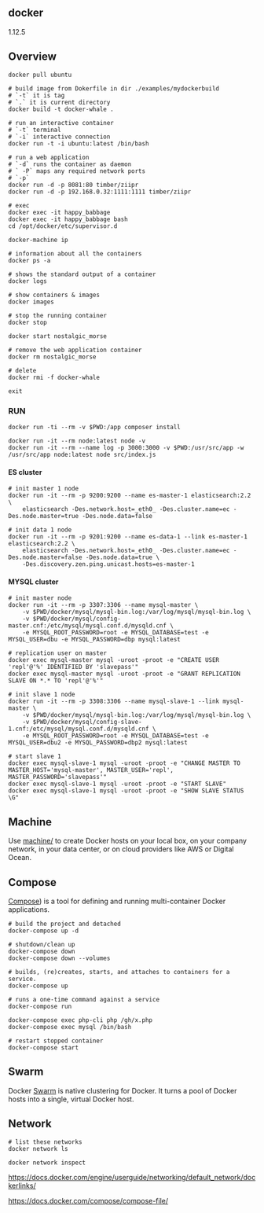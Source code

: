 docker
-
1.12.5

## Overview

````
docker pull ubuntu

# build image from Dokerfile in dir ./examples/mydockerbuild
# `-t` it is tag
# `.` it is current directory 
docker build -t docker-whale .

# run an interactive container 
# `-t` terminal
# `-i` interactive connection
docker run -t -i ubuntu:latest /bin/bash

# run a web application
# `-d` runs the container as daemon
# ` -P` maps any required network ports
# `-p`
docker run -d -p 8081:80 timber/ziipr
docker run -d -p 192.168.0.32:1111:1111 timber/ziipr

# exec
docker exec -it happy_babbage
docker exec -it happy_babbage bash
cd /opt/docker/etc/supervisor.d

docker-machine ip

# information about all the containers
docker ps -a

# shows the standard output of a container
docker logs

# show containers & images
docker images

# stop the running container
docker stop

docker start nostalgic_morse

# remove the web application container
docker rm nostalgic_morse

# delete
docker rmi -f docker-whale

exit
````

### RUN

````
docker run -ti --rm -v $PWD:/app composer install

docker run -it --rm node:latest node -v
docker run -it --rm --name log -p 3000:3000 -v $PWD:/usr/src/app -w /usr/src/app node:latest node src/index.js
````

#### ES cluster

````
# init master 1 node
docker run -it --rm -p 9200:9200 --name es-master-1 elasticsearch:2.2 \
    elasticsearch -Des.network.host=_eth0_ -Des.cluster.name=ec -Des.node.master=true -Des.node.data=false

# init data 1 node
docker run -it --rm -p 9201:9200 --name es-data-1 --link es-master-1 elasticsearch:2.2 \
    elasticsearch -Des.network.host=_eth0_ -Des.cluster.name=ec -Des.node.master=false -Des.node.data=true \
    -Des.discovery.zen.ping.unicast.hosts=es-master-1
````

#### MYSQL cluster

````
# init master node
docker run -it --rm -p 3307:3306 --name mysql-master \
    -v $PWD/docker/mysql/mysql-bin.log:/var/log/mysql/mysql-bin.log \
    -v $PWD/docker/mysql/config-master.cnf:/etc/mysql/mysql.conf.d/mysqld.cnf \
    -e MYSQL_ROOT_PASSWORD=root -e MYSQL_DATABASE=test -e MYSQL_USER=dbu -e MYSQL_PASSWORD=dbp mysql:latest

# replication user on master
docker exec mysql-master mysql -uroot -proot -e "CREATE USER 'repl'@'%' IDENTIFIED BY 'slavepass'"
docker exec mysql-master mysql -uroot -proot -e "GRANT REPLICATION SLAVE ON *.* TO 'repl'@'%'"

# init slave 1 node
docker run -it --rm -p 3308:3306 --name mysql-slave-1 --link mysql-master \
    -v $PWD/docker/mysql/mysql-bin.log:/var/log/mysql/mysql-bin.log \
    -v $PWD/docker/mysql/config-slave-1.cnf:/etc/mysql/mysql.conf.d/mysqld.cnf \
    -e MYSQL_ROOT_PASSWORD=root -e MYSQL_DATABASE=test -e MYSQL_USER=dbu2 -e MYSQL_PASSWORD=dbp2 mysql:latest

# start slave 1
docker exec mysql-slave-1 mysql -uroot -proot -e "CHANGE MASTER TO MASTER_HOST='mysql-master', MASTER_USER='repl', MASTER_PASSWORD='slavepass'"
docker exec mysql-slave-1 mysql -uroot -proot -e "START SLAVE"
docker exec mysql-slave-1 mysql -uroot -proot -e "SHOW SLAVE STATUS \G"
````

## Machine

Use [machine/](https://docs.docker.com/machine) to create Docker hosts on your local box,
on your company network, in your data center,
or on cloud providers like AWS or Digital Ocean.

## Compose

[Compose](https://docs.docker.com/compose)) is a tool
for defining and running multi-container Docker applications.

````
# build the project and detached
docker-compose up -d

# shutdown/clean up
docker-compose down 
docker-compose down --volumes

# builds, (re)creates, starts, and attaches to containers for a service.
docker-compose up

# runs a one-time command against a service
docker-compose run

docker-compose exec php-cli php /gh/x.php
docker-compose exec mysql /bin/bash

# restart stopped container
docker-compose start
````

## Swarm

Docker [Swarm](https://docs.docker.com/swarm) is native clustering for Docker.
It turns a pool of Docker hosts into a single, virtual Docker host.

## Network

````
# list these networks
docker network ls

docker network inspect
````

https://docs.docker.com/engine/userguide/networking/default_network/dockerlinks/

https://docs.docker.com/compose/compose-file/

